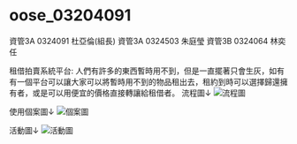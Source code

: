 # oose_03204091
資管3A 0324091 杜亞倫(組長)
資管3A 0324503 朱庭瑩
資管3B 0324064 林奕任

租借拍賣系統平台:
人們有許多的東西暫時用不到，但是一直擺著只會生灰，如有有一個平台可以讓大家可以將暫時用不到的物品租出去，租約到時可以選擇歸還擁有者，或是可以用便宜的價格直接轉讓給租借者。
流程圖↓
![流程圖](http://i.imgur.com/ONSneXw.png)

使用個案圖↓
![個案圖](http://imgur.com/DWaOoUs.png)

活動圖↓
![活動圖](http://imgur.com/FSYEVX2.png)
